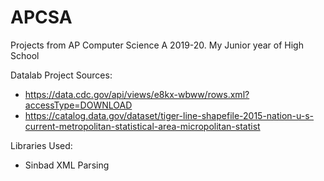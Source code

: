 # APCSA
Projects from AP Computer Science A 2019-20. My Junior year of High School

Datalab Project Sources:
- https://data.cdc.gov/api/views/e8kx-wbww/rows.xml?accessType=DOWNLOAD
- https://catalog.data.gov/dataset/tiger-line-shapefile-2015-nation-u-s-current-metropolitan-statistical-area-micropolitan-statist

Libraries Used:
- Sinbad XML Parsing

